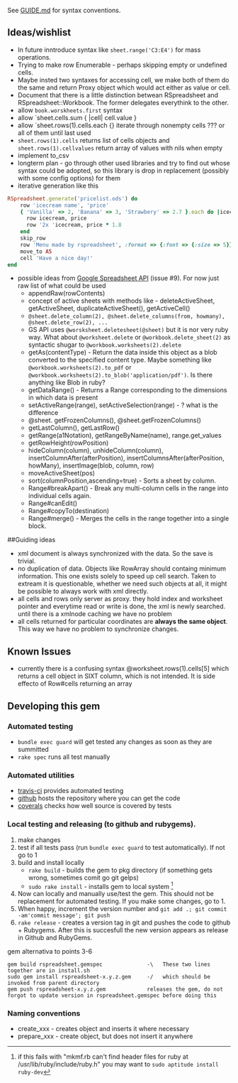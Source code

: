 See [GUIDE.md](GUIDE.md#conventions) for syntax conventions.

## Ideas/wishlist

  * In future inntroduce syntax like `sheet.range('C3:E4')` for mass operations.
  * Trying to make row Enumerable - perhaps skipping empty or undefined cells.
  * Maybe insted two syntaxes for accessing cell, we make both of them do the same and return Proxy object which would act either as value or cell.
  * Document that there is a little distinction betwean RSpreadsheet and RSpreadsheet::Workbook. The former delegates everythink to the other.
  * allow `book.worskheets.first` syntax
  * allow `sheet.cells.sum { |cell| cell.value }
  * allow `sheet.rows(1).cells.each {}  iterate through nonempty cells ??? or all of them until last used
  * `sheet.rows(1).cells` returns list of cells objects and `sheet.rows(1).cellvalues` return array of values with nils when empty
  * implement to_csv
  * longterm plan - go through other used libraries and try to find out whose syntax could be adopted, so this library is drop in replacement (possibly with some config options) for them
  * iterative generation like this
 
 ```ruby
RSpreadsheet.generate('pricelist.ods') do 
     row 'icecream name', 'price'
     { 'Vanilla' => 2, 'Banana' => 3, 'Strawbery' => 2.7 }.each do |icecream, price|
       row icecream, price
       row '2x 'icecream, price * 1.8
     end
     skip_row
     row 'Menu made by rspreadsheet', :format => {:font => {:size => 5}}
     move_to A5
     cell 'Have a nice day!'
 end
```
* possible ideas from [Google Spreadsheet API](https://developers.google.com/apps-script/reference/spreadsheet/spreadsheet) (issue #9). For now just raw list of what could be used
  * appendRaw(rowContents)
  * concept of active sheets with methods like - deleteActiveSheet, getActiveSheet, duplicateActiveSheet(), getActiveCell()
  * `@sheet.delete_column(2), @sheet.delete_columns(from, howmany), @sheet.delete_row(2), ...`
  * GS API uses `@worsksheet.deletesheet(@sheet)` but it is nor very ruby way. What about `@worksheet.delete` or `@workbook.delete_sheet(2)` as syntactic shugar to `@workbook.worksheets(2).delete`
  * getAs(contentType) - Return the data inside this object as a blob converted to the specified content type. Maybe something like `@workbook.worksheets(2).to_pdf` or `@workbook.worksheets(2).to_blob('application/pdf')`. Is there anything like Blob in ruby?
  * getDataRange() - Returns a Range corresponding to the dimensions in which data is present
  * setActiveRange(range),  setActiveSelection(range) - ? what is the difference
  * @sheet. getFrozenColumns(),  @sheet.getFrozenColumns() 
  * getLastColumn(),  getLastRow()  
  * getRange(a1Notation), getRangeByName(name), range.get_values
  * getRowHeight(rowPosition)
  * hideColumn(column), unhideColumn(column), insertColumnAfter(afterPosition), insertColumnsAfter(afterPosition, howMany), insertImage(blob, column, row)
  * moveActiveSheet(pos) 
  * sort(columnPosition,ascending=true) - Sorts a sheet by column. 
  * Range#breakApart() - Break any multi-column cells in the range into individual cells again.
  * Range#canEdit()
  * Range#copyTo(destination)
  * Range#merge() - Merges the cells in the range together into a single block.


##Guiding ideas
  * xml document is always synchronized with the data. So the save is trivial.
  * no duplication of data. Objects like RowArray should containg minimum information. This one exists solely to speed up cell search. Taken to extream it is questionable, whether we need such objects at all, it might be possible to always work with xml directly.
  * all cells and rows only server as proxy. they hold index and worksheet pointer and everytime read or write is done, the xml is newly searched. until there is a xmlnode caching we have no problem
  * all cells returned for particular coordinates are **always the same object**. This way we have no problem to synchronize changes.
    
## Known Issues
  * currently there is a confusing syntax @worksheet.rows(1).cells[5] which returns a cell object in SIXT column, which is not intended. It is side effecto of Row#cells returning an array
    
## Developing this gem

### Automated testing

  * ``bundle exec guard`` will get tested any changes as soon as they are summitted
  * ``rake spec`` runs all test manually

### Automated utilities
 
  * [travis-ci](https://travis-ci.org/gorn/rspreadsheet) provides automated testing
  * [github](https://github.com/gorn/rspreadsheet) hosts the repository where you can get the code
  * [coverals](https://coveralls.io/r/gorn/rspreadsheet) checks how well source is covered by tests

### Local testing and releasing (to github and rubygems).

1. make changes
2. test if all tests pass (run `bundle exec guard` to test automatically). If not go to 1
3. build and install locally
    * ``rake build`` - builds the gem to pkg directory (if something gets wrong, sometimes comit go git gelps)
    * ``sudo rake install`` - installs gem to local system [^1]
4. Now can locally and manually use/test the gem. This should not be replacement for automated testing. If you make some changes, go to 1.
5. When happy, increment the version number and `git add .; git commit -am'commit message'; git push`
6. ``rake release`` - creates a version tag in git and pushes the code to github + Rubygems. After this is succesfull the new version appears as release in Github and RubyGems.

gem alternativa to points 3-6

    gem build rspreadsheet.gemspec              -\   These two lines together are in install.sh
    sudo gem install rspreadsheet-x.y.z.gem     -/   which should be invoked from parent directory
    gem push rspreadsheet-x.y.z.gem             releases the gem, do not forgot to update version in rspreadsheet.gemspec before doing this

[^1]:  if this fails with "mkmf.rb can't find header files for ruby at /usr/lib/ruby/include/ruby.h" you may want to ``sudo aptitude install ruby-dev``

### Naming conventions

  * create_xxx - creates object and inserts it where necessary
  * prepare_xxx - create object, but does not insert it anywhere
